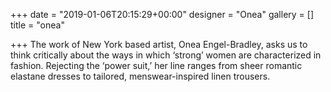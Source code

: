 +++
date = "2019-01-06T20:15:29+00:00"
designer = "Onea"
gallery = []
title = "onea"

+++
The work of New York based artist, Onea Engel-Bradley, asks us to think critically about the ways in which ‘strong’ women are characterized in fashion. Rejecting the ‘power suit,’ her line ranges from sheer romantic elastane dresses to tailored, menswear-inspired linen trousers. 